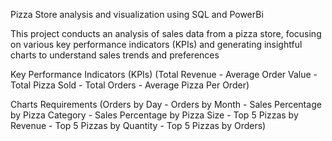 Pizza Store analysis and visualization using SQL and PowerBi

This project conducts an analysis of sales data from a pizza store, focusing on various key performance indicators (KPIs) 
and generating insightful charts to understand sales trends and preferences

Key Performance Indicators (KPIs) (Total Revenue - Average Order Value - Total Pizza Sold - Total Orders - Average Pizza Per Order)

Charts Requirements (Orders by Day - Orders by Month - Sales Percentage by Pizza Category - Sales Percentage by Pizza Size - Top 5 Pizzas by Revenue - Top 5 Pizzas by Quantity - Top 5 Pizzas by Orders)
